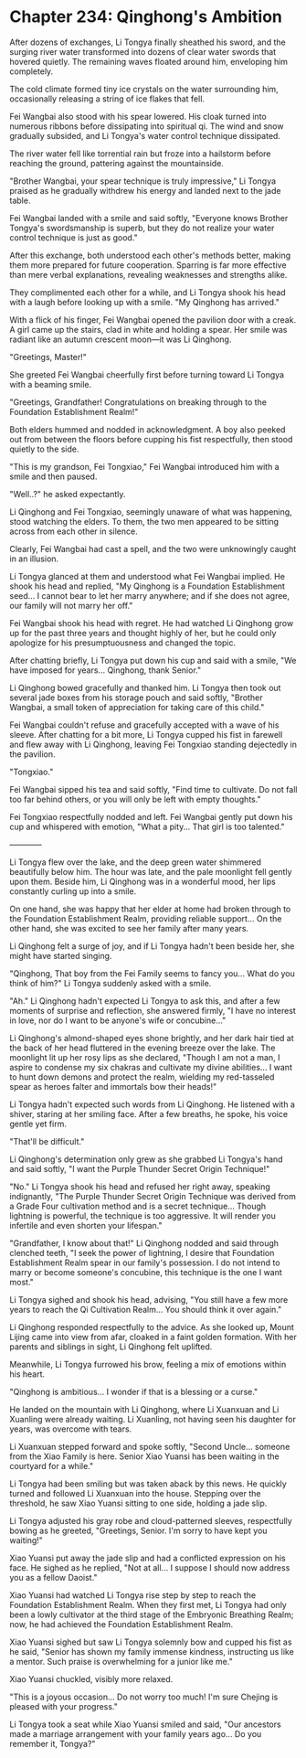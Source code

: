 # Chapter 234: Qinghong's Ambition

After dozens of exchanges, Li Tongya finally sheathed his sword, and the surging river water transformed into dozens of clear water swords that hovered quietly. The remaining waves floated around him, enveloping him completely.

The cold climate formed tiny ice crystals on the water surrounding him, occasionally releasing a string of ice flakes that fell.

Fei Wangbai also stood with his spear lowered. His cloak turned into numerous ribbons before dissipating into spiritual qi. The wind and snow gradually subsided, and Li Tongya's water control technique dissipated.

The river water fell like torrential rain but froze into a hailstorm before reaching the ground, pattering against the mountainside.

"Brother Wangbai, your spear technique is truly impressive," Li Tongya praised as he gradually withdrew his energy and landed next to the jade table.

Fei Wangbai landed with a smile and said softly, "Everyone knows Brother Tongya's swordsmanship is superb, but they do not realize your water control technique is just as good."

After this exchange, both understood each other's methods better, making them more prepared for future cooperation. Sparring is far more effective than mere verbal explanations, revealing weaknesses and strengths alike.

They complimented each other for a while, and Li Tongya shook his head with a laugh before looking up with a smile. "My Qinghong has arrived."

With a flick of his finger, Fei Wangbai opened the pavilion door with a creak. A girl came up the stairs, clad in white and holding a spear. Her smile was radiant like an autumn crescent moon—it was Li Qinghong.

"Greetings, Master!"

She greeted Fei Wangbai cheerfully first before turning toward Li Tongya with a beaming smile.

"Greetings, Grandfather! Congratulations on breaking through to the Foundation Establishment Realm!"

Both elders hummed and nodded in acknowledgment. A boy also peeked out from between the floors before cupping his fist respectfully, then stood quietly to the side.

"This is my grandson, Fei Tongxiao," Fei Wangbai introduced him with a smile and then paused.

"Well..?" he asked expectantly.

Li Qinghong and Fei Tongxiao, seemingly unaware of what was happening, stood watching the elders. To them, the two men appeared to be sitting across from each other in silence.

Clearly, Fei Wangbai had cast a spell, and the two were unknowingly caught in an illusion.

Li Tongya glanced at them and understood what Fei Wangbai implied. He shook his head and replied, "My Qinghong is a Foundation Establishment seed... I cannot bear to let her marry anywhere; and if she does not agree, our family will not marry her off."

Fei Wangbai shook his head with regret. He had watched Li Qinghong grow up for the past three years and thought highly of her, but he could only apologize for his presumptuousness and changed the topic.

After chatting briefly, Li Tongya put down his cup and said with a smile, "We have imposed for years... Qinghong, thank Senior."

Li Qinghong bowed gracefully and thanked him. Li Tongya then took out several jade boxes from his storage pouch and said softly, "Brother Wangbai, a small token of appreciation for taking care of this child."

Fei Wangbai couldn't refuse and gracefully accepted with a wave of his sleeve. After chatting for a bit more, Li Tongya cupped his fist in farewell and flew away with Li Qinghong, leaving Fei Tongxiao standing dejectedly in the pavilion.

"Tongxiao."

Fei Wangbai sipped his tea and said softly, "Find time to cultivate. Do not fall too far behind others, or you will only be left with empty thoughts."

Fei Tongxiao respectfully nodded and left. Fei Wangbai gently put down his cup and whispered with emotion, "What a pity... That girl is too talented."

————

Li Tongya flew over the lake, and the deep green water shimmered beautifully below him. The hour was late, and the pale moonlight fell gently upon them. Beside him, Li Qinghong was in a wonderful mood, her lips constantly curling up into a smile.

On one hand, she was happy that her elder at home had broken through to the Foundation Establishment Realm, providing reliable support... On the other hand, she was excited to see her family after many years.

Li Qinghong felt a surge of joy, and if Li Tongya hadn't been beside her, she might have started singing.

"Qinghong, That boy from the Fei Family seems to fancy you... What do you think of him?" Li Tongya suddenly asked with a smile.

"Ah." Li Qinghong hadn't expected Li Tongya to ask this, and after a few moments of surprise and reflection, she answered firmly, "I have no interest in love, nor do I want to be anyone's wife or concubine..."

Li Qinghong's almond-shaped eyes shone brightly, and her dark hair tied at the back of her head fluttered in the evening breeze over the lake. The moonlight lit up her rosy lips as she declared, "Though I am not a man, I aspire to condense my six chakras and cultivate my divine abilities... I want to hunt down demons and protect the realm, wielding my red-tasseled spear as heroes falter and immortals bow their heads!"

Li Tongya hadn't expected such words from Li Qinghong. He listened with a shiver, staring at her smiling face. After a few breaths, he spoke, his voice gentle yet firm.

"That'll be difficult."

Li Qinghong's determination only grew as she grabbed Li Tongya's hand and said softly, "I want the Purple Thunder Secret Origin Technique!"

"No." Li Tongya shook his head and refused her right away, speaking indignantly, "The Purple Thunder Secret Origin Technique was derived from a Grade Four cultivation method and is a secret technique... Though lightning is powerful, the technique is too aggressive. It will render you infertile and even shorten your lifespan."

"Grandfather, I know about that!" Li Qinghong nodded and said through clenched teeth, "I seek the power of lightning, I desire that Foundation Establishment Realm spear in our family's possession. I do not intend to marry or become someone's concubine, this technique is the one I want most."

Li Tongya sighed and shook his head, advising, "You still have a few more years to reach the Qi Cultivation Realm... You should think it over again."

Li Qinghong responded respectfully to the advice. As she looked up, Mount Lijing came into view from afar, cloaked in a faint golden formation. With her parents and siblings in sight, Li Qinghong felt uplifted.

Meanwhile, Li Tongya furrowed his brow, feeling a mix of emotions within his heart.

"Qinghong is ambitious... I wonder if that is a blessing or a curse."

He landed on the mountain with Li Qinghong, where Li Xuanxuan and Li Xuanling were already waiting. Li Xuanling, not having seen his daughter for years, was overcome with tears.

Li Xuanxuan stepped forward and spoke softly, "Second Uncle... someone from the Xiao Family is here. Senior Xiao Yuansi has been waiting in the courtyard for a while."

Li Tongya had been smiling but was taken aback by this news. He quickly turned and followed Li Xuanxuan into the house. Stepping over the threshold, he saw Xiao Yuansi sitting to one side, holding a jade slip.

Li Tongya adjusted his gray robe and cloud-patterned sleeves, respectfully bowing as he greeted, "Greetings, Senior. I'm sorry to have kept you waiting!"

Xiao Yuansi put away the jade slip and had a conflicted expression on his face. He sighed as he replied, "Not at all... I suppose I should now address you as a fellow Daoist."

Xiao Yuansi had watched Li Tongya rise step by step to reach the Foundation Establishment Realm. When they first met, Li Tongya had only been a lowly cultivator at the third stage of the Embryonic Breathing Realm; now, he had achieved the Foundation Establishment Realm.

Xiao Yuansi sighed but saw Li Tongya solemnly bow and cupped his fist as he said, "Senior has shown my family immense kindness, instructing us like a mentor. Such praise is overwhelming for a junior like me."

Xiao Yuansi chuckled, visibly more relaxed.

"This is a joyous occasion... Do not worry too much! I'm sure Chejing is pleased with your progress."

Li Tongya took a seat while Xiao Yuansi smiled and said, "Our ancestors made a marriage arrangement with your family years ago... Do you remember it, Tongya?"
